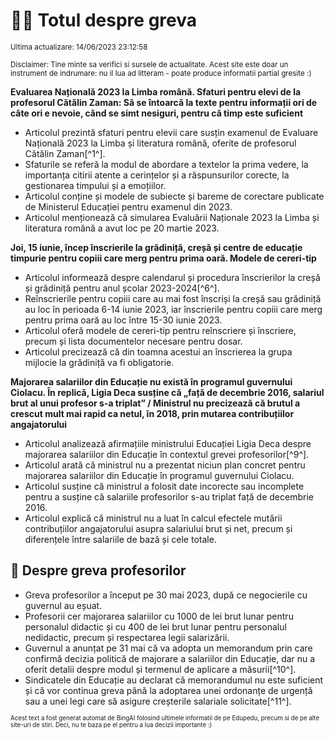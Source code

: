 # 👩‍🏫 Totul despre greva
<sub>Ultima actualizare: 14/06/2023 23:12:58</sub>

<sub>Disclaimer: Tine minte sa verifici si sursele de actualitate. Acest site este doar un instrument de indrumare: nu il lua ad litteram - poate produce informatii partial gresite :)</sub>

**Evaluarea Națională 2023 la Limba română. Sfaturi pentru elevi de la profesorul Cătălin Zaman: Să se întoarcă la texte pentru informații ori de câte ori e nevoie, când se simt nesiguri, pentru că timp este suficient**
- Articolul prezintă sfaturi pentru elevii care susțin examenul de Evaluare Națională 2023 la Limba și literatura română, oferite de profesorul Cătălin Zaman[^1^].
- Sfaturile se referă la modul de abordare a textelor la prima vedere, la importanța citirii atente a cerințelor și a răspunsurilor corecte, la gestionarea timpului și a emoțiilor.
- Articolul conține și modele de subiecte și bareme de corectare publicate de Ministerul Educației pentru examenul din 2023.
- Articolul menționează că simularea Evaluării Naționale 2023 la Limba și literatura română a avut loc pe 20 martie 2023.

**Joi, 15 iunie, încep înscrierile la grădiniță, creșă și centre de educație timpurie pentru copiii care merg pentru prima oară. Modele de cereri-tip**
- Articolul informează despre calendarul și procedura înscrierilor la creșă și grădiniță pentru anul școlar 2023-2024[^6^].
- Reînscrierile pentru copiii care au mai fost înscriși la creșă sau grădiniță au loc în perioada 6-14 iunie 2023, iar înscrierile pentru copiii care merg pentru prima oară au loc între 15-30 iunie 2023.
- Articolul oferă modele de cereri-tip pentru reînscriere și înscriere, precum și lista documentelor necesare pentru dosar.
- Articolul precizează că din toamna acestui an înscrierea la grupa mijlocie la grădiniță va fi obligatorie.

**Majorarea salariilor din Educație nu există în programul guvernului Ciolacu. În replică, Ligia Deca susține că „față de decembrie 2016, salariul brut al unui profesor s-a triplat” / Ministrul nu precizează că brutul a crescut mult mai rapid ca netul, în 2018, prin mutarea contribuțiilor angajatorului**
- Articolul analizează afirmațiile ministrului Educației Ligia Deca despre majorarea salariilor din Educație în contextul grevei profesorilor[^9^].
- Articolul arată că ministrul nu a prezentat niciun plan concret pentru majorarea salariilor din Educație în programul guvernului Ciolacu.
- Articolul susține că ministrul a folosit date incorecte sau incomplete pentru a susține că salariile profesorilor s-au triplat față de decembrie 2016.
- Articolul explică că ministrul nu a luat în calcul efectele mutării contribuțiilor angajatorului asupra salariului brut și net, precum și diferențele între salariile de bază și cele totale.

## 🏫 Despre greva profesorilor
- Greva profesorilor a început pe 30 mai 2023, după ce negocierile cu guvernul au eșuat.
- Profesorii cer majorarea salariilor cu 1000 de lei brut lunar pentru personalul didactic și cu 400 de lei brut lunar pentru personalul nedidactic, precum și respectarea legii salarizării.
- Guvernul a anunțat pe 31 mai că va adopta un memorandum prin care confirmă decizia politică de majorare a salariilor din Educație, dar nu a oferit detalii despre modul și termenul de aplicare a măsurii[^10^].
- Sindicatele din Educație au declarat că memorandumul nu este suficient și că vor continua greva până la adoptarea unei ordonanțe de urgență sau a unei legi care să asigure creșterile salariale solicitate[^11^].


<sub><sub>Acest text a fost generat automat de BingAI folosind ultimele informatii de pe Edupedu, precum si de pe alte site-uri de stiri. Deci, nu te baza pe el pentru a lua decizii importante :)</sub></sub>